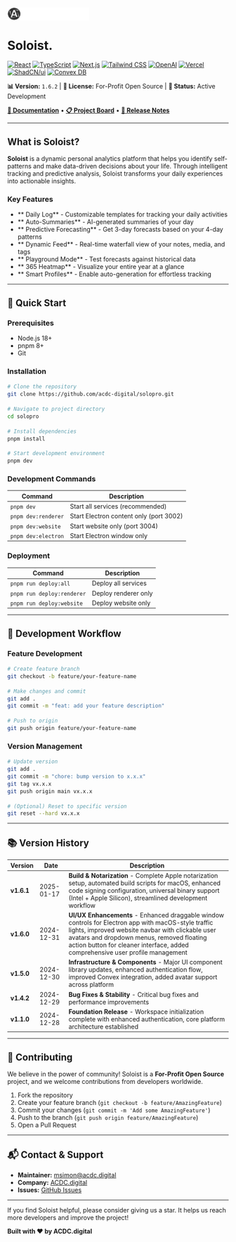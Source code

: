## <img src="public/logo-ACDC.svg" alt="ACDC Logo" height="30" align="center"/>

# Soloist.


[![React](https://img.shields.io/badge/React-%2320232A.svg?style=for-the-badge&logo=react&logoColor=%2361DAFB)](https://reactjs.org/)
[![TypeScript](https://img.shields.io/badge/TypeScript-%233178C6.svg?style=for-the-badge&logo=typescript&logoColor=white)](https://www.typescriptlang.org/)
[![Next.js](https://img.shields.io/badge/Next.js-%23000000.svg?style=for-the-badge&logo=nextdotjs&logoColor=white)](https://nextjs.org/)
[![Tailwind CSS](https://img.shields.io/badge/Tailwind_CSS-%2306B6D4.svg?style=for-the-badge&logo=tailwindcss&logoColor=white)](https://tailwindcss.com/)
[![OpenAI](https://img.shields.io/badge/OpenAI-%23000000.svg?style=for-the-badge&logo=OpenAI&logoColor=white)](https://www.openai.com/)
[![Vercel](https://img.shields.io/badge/Vercel-%23000000.svg?style=for-the-badge&logo=Vercel&logoColor=white)](https://vercel.com/)
[![ShadCN/ui](https://img.shields.io/badge/shadcn/ui-%2327272A.svg?style=for-the-badge&logoColor=white)](https://ui.shadcn.com/)
[![Convex DB](https://img.shields.io/badge/Convex_DB-%23450AFF.svg?style=for-the-badge&logo=convex&logoColor=white)](https://convex.dev/)

**📊 Version:** `1.6.2` | **📝 License:** For-Profit Open Source | **🚀 Status:** Active Development

[**📖 Documentation**](https://github.com/acdc-digital/solopro/wiki) • [**📋 Project Board**](https://github.com/users/acdc-digital/projects/10) • [**🔖 Release Notes**](https://github.com/acdc-digital/solopro/releases)

</div>

---

## What is Soloist?

**Soloist** is a dynamic personal analytics platform that helps you identify self-patterns and make data-driven decisions about your life. Through intelligent tracking and predictive analysis, Soloist transforms your daily experiences into actionable insights.

### Key Features

- ** Daily Log** - Customizable templates for tracking your daily activities
- ** Auto-Summaries** - AI-generated summaries of your day
- ** Predictive Forecasting** - Get 3-day forecasts based on your 4-day patterns
- ** Dynamic Feed** - Real-time waterfall view of your notes, media, and tags
- ** Playground Mode** - Test forecasts against historical data
- ** 365 Heatmap** - Visualize your entire year at a glance
- ** Smart Profiles** - Enable auto-generation for effortless tracking

---

## 🚀 Quick Start

### Prerequisites

- Node.js 18+
- pnpm 8+
- Git

### Installation

```bash
# Clone the repository
git clone https://github.com/acdc-digital/solopro.git

# Navigate to project directory
cd solopro

# Install dependencies
pnpm install

# Start development environment
pnpm dev
```

### Development Commands

| Command | Description |
|---------|-------------|
| `pnpm dev` | Start all services (recommended) |
| `pnpm dev:renderer` | Start Electron content only (port 3002) |
| `pnpm dev:website` | Start website only (port 3004) |
| `pnpm dev:electron` | Start Electron window only |

### Deployment

| Command | Description |
|---------|-------------|
| `pnpm run deploy:all` | Deploy all services |
| `pnpm run deploy:renderer` | Deploy renderer only |
| `pnpm run deploy:website` | Deploy website only |

---

## 🔧 Development Workflow

### Feature Development

```bash
# Create feature branch
git checkout -b feature/your-feature-name

# Make changes and commit
git add .
git commit -m "feat: add your feature description"

# Push to origin
git push origin feature/your-feature-name
```

### Version Management

```bash
# Update version
git add .
git commit -m "chore: bump version to x.x.x"
git tag vx.x.x
git push origin main vx.x.x

# (Optional) Reset to specific version
git reset --hard vx.x.x
```

---

## 📚 Version History

| Version | Date | Description |
|---------|------|-------------|
| **v1.6.1** | 2025-01-17 | **Build & Notarization** - Complete Apple notarization setup, automated build scripts for macOS, enhanced code signing configuration, universal binary support (Intel + Apple Silicon), streamlined development workflow |
| **v1.6.0** | 2024-12-31 | **UI/UX Enhancements** - Enhanced draggable window controls for Electron app with macOS-style traffic lights, improved website navbar with clickable user avatars and dropdown menus, removed floating action button for cleaner interface, added comprehensive user profile management |
| **v1.5.0** | 2024-12-30 | **Infrastructure & Components** - Major UI component library updates, enhanced authentication flow, improved Convex integration, added avatar support across platform |
| **v1.4.2** | 2024-12-29 | **Bug Fixes & Stability** - Critical bug fixes and performance improvements |
| **v1.1.0** | 2024-12-28 | **Foundation Release** - Workspace initialization complete with enhanced authentication, core platform architecture established |

---

## 🤝 Contributing

We believe in the power of community! Soloist is a **For-Profit Open Source** project, and we welcome contributions from developers worldwide.

1. Fork the repository
2. Create your feature branch (`git checkout -b feature/AmazingFeature`)
3. Commit your changes (`git commit -m 'Add some AmazingFeature'`)
4. Push to the branch (`git push origin feature/AmazingFeature`)
5. Open a Pull Request

---

## 📬 Contact & Support

- **Maintainer:** msimon@acdc.digital
- **Company:** [ACDC.digital](https://acdc.digital)
- **Issues:** [GitHub Issues](https://github.com/acdc-digital/solopro/issues)

---

If you find Soloist helpful, please consider giving us a star. It helps us reach more developers and improve the project!

**Built with ❤️ by ACDC.digital**

</div>